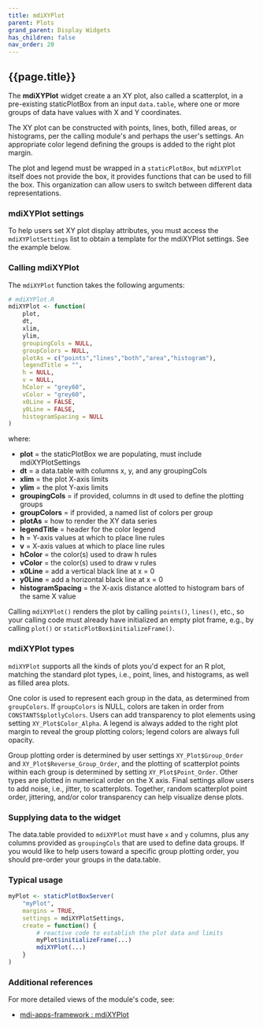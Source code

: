 ```yaml
---
title: mdiXYPlot
parent: Plots
grand_parent: Display Widgets
has_children: false
nav_order: 20
---
```


## {{page.title}}

The **mdiXYPlot** widget create a an XY plot, also called a scatterplot, 
in a pre-existing staticPlotBox
from an input `data.table`,
where one or more groups of data have values with X and Y coordinates.

The XY plot can be constructed with 
points, lines, both, filled areas, or histograms,
per the calling module's and perhaps the user's settings.
An appropriate color legend defining the groups is added to the right plot margin.

The plot and legend
must be wrapped in a `staticPlotBox`, but `mdiXYPlot` itself
does not provide the box, it provides functions that can
be used to fill the box. This organization can allow users to switch
between different data representations.

### mdiXYPlot settings

To help users set XY plot display attributes, you must access the
`mdiXYPlotSettings` list to obtain a template for
the mdiXYPlot settings. See the example below.

### Calling mdiXYPlot

The `mdiXYPlot` function takes the following arguments:

```r
# mdiXYPlot.R
mdiXYPlot <- function(
    plot,
    dt,
    xlim,
    ylim,
    groupingCols = NULL,
    groupColors = NULL,
    plotAs = c("points","lines","both","area","histogram"),
    legendTitle = "",
    h = NULL,
    v = NULL,
    hColor = "grey60",
    vColor = "grey60",
    x0Line = FALSE,
    y0Line = FALSE,
    histogramSpacing = NULL
)
```

where:

- **plot** = the staticPlotBox we are populating, must include mdiXYPlotSettings
- **dt** = a data.table with columns x, y, and any groupingCols
- **xlim** = the plot X-axis limits
- **ylim** = the plot Y-axis limits
- **groupingCols** = if provided, columns in dt used to define the plotting groups
- **groupColors** = if provided, a named list of colors per group
- **plotAs** = how to render the XY data series
- **legendTitle** = header for the color legend
- **h** = Y-axis values at which to place line rules
- **v** = X-axis values at which to place line rules
- **hColor** = the color(s) used to draw h rules
- **vColor** = the color(s) used to draw v rules
- **x0Line** = add a vertical black line at x = 0
- **y0Line** = add a horizontal black line at x = 0
- **histogramSpacing** = the X-axis distance alotted to histogram bars of the same X value

Calling `mdiXYPlot()` renders the plot by calling `points()`, `lines()`, etc., so your calling code must already
have initialized an empty plot frame, e.g., by calling `plot()` or `staticPlotBox$initializeFrame()`.

### mdiXYPlot types

`mdiXYPlot` supports all the kinds of plots you'd expect for an R plot,
matching the standard plot types, i.e., point, lines, and histograms,
as well as filled area plots.

One color is used to represent each group in the data, as determined from `groupColors`. 
If `groupColors` is NULL, colors are taken in order from `CONSTANTS$plotlyColors`.
Users can add transparency to plot elements using setting `XY_Plot$Color_Alpha`.
A legend is always added to the right plot margin to reveal the group plotting colors;
legend colors are always full opacity.

Group plotting order is determined by user settings `XY_Plot$Group_Order` and `XY_Plot$Reverse_Group_Order`, 
and the plotting of scatterplot points within each group is determined by setting `XY_Plot$Point_Order`. 
Other types are plotted in numerical order on the X axis.
Final settings allow users to add noise, i.e., jitter, to scatterplots. Together,
random scatterplot point order, jittering, and/or color transparency can help visualize dense plots.

### Supplying data to the widget

The data.table provided to `mdiXYPlot` must have `x` and  `y` columns, plus any
columns provided as `groupingCols` that are used to define data groups.
If you would like to help users toward a specific group plotting order,
you should pre-order your groups in the data.table.

### Typical usage

```R
myPlot <- staticPlotBoxServer(
    "myPlot",
    margins = TRUE,
    settings = mdiXYPlotSettings,
    create = function() {
        # reactive code to establish the plot data and limits
        myPlot$initializeFrame(...)
        mdiXYPlot(...)
    }
)
```

### Additional references
 
For more detailed views of the module's code, see:

- [mdi-apps-framework : mdiXYPlot](https://github.com/MiDataInt/mdi-apps-framework/blob/main/shiny/shared/session/modules/widgets/plots/specific/mdiXYPlot)
